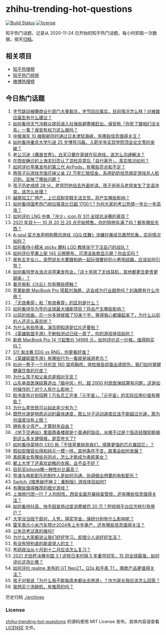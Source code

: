 # zhihu-trending-hot-questions

[![Build Status](https://github.com/justjavac/zhihu-trending-hot-questions/workflows/ci/badge.svg?branch=master)](https://github.com/justjavac/zhihu-trending-hot-questions/actions)
[![license](https://img.shields.io/github/license/justjavac/zhihu-trending-hot-questions)](https://github.com/justjavac/zhihu-trending-hot-questions/blob/master/LICENSE)

知乎热门话题，记录从 2020-11-24 日开始的知乎热门话题。每小时抓取一次数据，按天[归档](./archives)。

## 相关项目

- [知乎热搜榜](https://github.com/justjavac/zhihu-trending-top-search)
- [知乎热门视频](https://github.com/justjavac/zhihu-trending-hot-video)
- [微博热搜榜](https://github.com/justjavac/weibo-trending-hot-search)

## 今日热门话题

<!-- BEGIN -->
<!-- 最后更新时间 Wed Oct 20 2021 01:10:26 GMT+0800 (China Standard Time) -->

1. [字节跳动被曝商业化部门大量裁员，字节回应属实，目前情况怎么样？对被裁应届生有什么建议？](https://www.zhihu.com/question/492696333)
1. [如何看待天气冷群众提前进入社保局避寒被赶出，保安称「你死了跟咱们没关系」一事？保安有权力这么做吗？](https://www.zhihu.com/question/492940072)
1. [中俄海军 10 艘舰艇同时通过日本津轻海峡，有哪些信息值得关注？](https://www.zhihu.com/question/493214257)
1. [如何看待重庆大学引进 25 岁博导冯磊，入职半年实现学院顶会论文零的突破？](https://www.zhihu.com/question/492917683)
1. [老公沉迷《魔兽世界》，白天只要在家就在玩游戏，该怎么沟通解决？](https://www.zhihu.com/question/492997580)
1. [在西安确诊的上海夫妇否认了混检异常后「自行离开」，真实情况如何？](https://www.zhihu.com/question/493167856)
1. [如何评价苹果发布的第三代 AirPods，有哪些亮点和不足？](https://www.zhihu.com/question/493187901)
1. [两孩子玩游戏充值花掉父亲 22 万死亡赔偿金，系用奶奶信息绑定游戏并人脸识别，反映了哪些问题？](https://www.zhihu.com/question/493105377)
1. [孩子历史成绩 28 分，老师罚他站去外面听讲。孩子爸爸与老师发生了言语冲突，该怎么处理？](https://www.zhihu.com/question/492188896)
1. [越南加工厂停产，上亿双耐克鞋无法交货，将产生哪些影响？](https://www.zhihu.com/question/493016686)
1. [如何看待国考热门岗位报录比已超 1700:1？为何大家的考公热情一年比一年高涨？](https://www.zhihu.com/question/492946553)
1. [如何评价 LNG 中单「冷少」icon 在 S11 全球总决赛的表现？](https://www.zhihu.com/question/493158379)
1. [2021 年双十一 10 月 20 日 20 点开始预售，你的购物车满了吗？都有哪些东西？](https://www.zhihu.com/question/493322865)
1. [A-soul 官方发声明称腾讯游戏《QQ 炫舞》涉嫌抄袭成员嘉然形象，实际情况如何？](https://www.zhihu.com/question/493172617)
1. [如何看待小糯米 sticky 爆料 LGD 教练张宁下注自己的战队？](https://www.zhihu.com/question/492996721)
1. [如何评价苹果上架 145 元擦屏布，可清洁各款显示屏？你会买吗？](https://www.zhihu.com/question/493223299)
1. [家有五岁女儿，突然说长大要跟和她一起玩很要好的小男孩结婚，应该如何引导？](https://www.zhihu.com/question/492278369)
1. [如何看待罗永浩点评苹果发布会，「这十年除了无线耳机，其他都更丑更贵更胡来」？](https://www.zhihu.com/question/493252428)
1. [看完电影《沙丘》你有哪些感触？](https://www.zhihu.com/question/392107457)
1. [苹果新款 MacBook Pro 搭载刘海屏，这会成为行业趋势吗？刘海屏有什么作用？](https://www.zhihu.com/question/493189294)
1. [「无效叠穿」和「有效叠穿」的区别是什么？](https://www.zhihu.com/question/485023535)
1. [如何看待华为签约全球最大储能项目？将会产生哪些影响？](https://www.zhihu.com/question/493122104)
1. [以前的戏曲，花一分多钟就唱了10来个字，等得我心都燥起来了，为什么以前的人还这么喜欢听？](https://www.zhihu.com/question/447050805)
1. [为什么有些导演、演员明知道是烂片还要拍？](https://www.zhihu.com/question/492998645)
1. [《英雄联盟手游》不删档测试已经一周了，你的游戏体验如何？](https://www.zhihu.com/question/493124889)
1. [新款 MacBook Pro 14 寸起售价 14999 元，如何评价这一价格，值得购买吗？](https://www.zhihu.com/question/493189916)
1. [S11 淘汰赛 EDG vs RNG，你更看好谁？](https://www.zhihu.com/question/493195159)
1. [《英雄联盟手游》有哪些行为一看就是端游老鸟？](https://www.zhihu.com/question/493163930)
1. [杭州一男子一个月吃空 160 袋鸡胸肉，体检报告却查出肾损伤，我们如何掌握健康饮食的尺度？](https://www.zhihu.com/question/493277093)
1. [为什么孩子和父亲总是相对无言？](https://www.zhihu.com/question/491822944)
1. [山东单县医保结算造出「脑中风」村，超 2000 村民医保结算有问题，这是如何操作的？对个人有什么影响？](https://www.zhihu.com/question/493036065)
1. [脸书宣布计划招聘 1 万名员工开发「元宇宙」，「元宇宙」的实际应用价值有哪些？](https://www.zhihu.com/question/493121373)
1. [为什么李世民可以如此年少有为？](https://www.zhihu.com/question/443026212)
1. [既然光速是物质运动的最快速度，那么分子运动速度应该不能超过光速，那为何温度没有上限？](https://www.zhihu.com/question/489589833)
1. [拥有多少资产，才算财务自由？](https://www.zhihu.com/question/443106237)
1. [《地下交通站》里面鼎香楼就是个普通的饭店，水根不过是个饭店经理却能搞到这么多关键情报，是否夸大了?](https://www.zhihu.com/question/487918531)
1. [如何看待英特尔 CEO 称「不怪苹果抛弃我们，得靠更强的芯片赢回它」？](https://www.zhihu.com/question/493037936)
1. [假如安陵容长得和纯元一模一样，其他条件不变，故事会如何发展？](https://www.zhihu.com/question/491462920)
1. [素颜美女有哪些共同点，怎么才能成为素颜美女？](https://www.zhihu.com/question/493159416)
1. [都上大学了还喜欢幼稚的衣服，会不会不好？](https://www.zhihu.com/question/492087181)
1. [目前买iphone哪一种性价比最高？](https://www.zhihu.com/question/282716004)
1. [导演与电影配乐的制作人是如何沟通、协调做出想要的电影配乐？](https://www.zhihu.com/question/21195215)
1. [Switch《暗黑破坏神 2：重制版》游戏体验如何?](https://www.zhihu.com/question/489455622)
1. [有哪些值得推荐的橙光游戏？](https://www.zhihu.com/question/336679633)
1. [上海旅行团一行 7 人均阳性，西安全面开展排查管控，还有哪些信息值得关注？](https://www.zhihu.com/question/493036427)
1. [如何看待抖音、快手因宣扬过度消费被罚 20 万？短视频平台应怎样引导用户？](https://www.zhihu.com/question/493077358)
1. [大学没当班干部对，入党，得奖学金，保研分别有什么影响呢？](https://www.zhihu.com/question/423749400)
1. [雷军表示小米汽车预计2024年上半年量产，还有哪些信息值得关注？](https://www.zhihu.com/question/493240374)
1. [公务员考试真的难吗?](https://www.zhihu.com/question/486450647)
1. [为什么大家都说让我们好好学习，却很少人说好好生活？](https://www.zhihu.com/question/490927171)
1. [有没有特别虐的能虐哭人的文？](https://www.zhihu.com/question/482223346)
1. [考研政治从十月到十二月应该怎么复习？](https://www.zhihu.com/question/492309464)
1. [2021 尤伯杯决赛中国 3:1 逆转日本时隔 5 年重夺冠军，15 冠全球最强，如何评价这场比赛？](https://www.zhihu.com/question/492773072)
1. [如何评价 realme 发布的 GT Neo2T、Q3s 和手表 T1 ，哪款产品更值得关注？](https://www.zhihu.com/question/493257571)
1. [孩子对我说「为什么我不能每周末都出去旅游」？作为家长我应该怎么回答？](https://www.zhihu.com/question/493067010)
1. [我想买个洗碗机，有推荐的吗？](https://www.zhihu.com/question/398574597)

<!-- END -->

历史归档 [./archives](./archives)

### License

[zhihu-trending-hot-questions](https://github.com/justjavac/zhihu-trending-hot-questions)
的源码使用 MIT License 发布。具体内容请查看 [LICENSE](./LICENSE) 文件。
